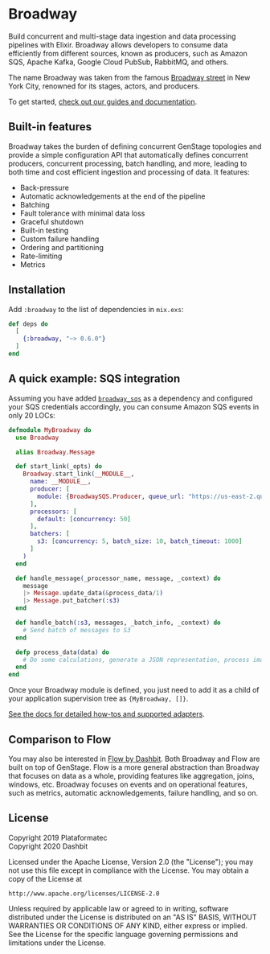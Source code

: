 # Broadway

Build concurrent and multi-stage data ingestion and data processing pipelines with Elixir. Broadway allows developers to consume data efficiently from different sources, known as producers, such as Amazon SQS, Apache Kafka, Google Cloud PubSub, RabbitMQ, and others.

The name Broadway was taken from the famous [Broadway street](https://en.wikipedia.org/wiki/Broadway_theatre) in New York City, renowned for its stages, actors, and producers.

To get started, [check out our guides and documentation](https://hexdocs.pm/broadway).

## Built-in features

Broadway takes the burden of defining concurrent GenStage topologies and provide a simple configuration API that automatically defines concurrent producers, concurrent processing, batch handling, and more, leading to both time and cost efficient ingestion and processing of data. It features:

  * Back-pressure
  * Automatic acknowledgements at the end of the pipeline
  * Batching
  * Fault tolerance with minimal data loss
  * Graceful shutdown
  * Built-in testing
  * Custom failure handling
  * Ordering and partitioning
  * Rate-limiting
  * Metrics

## Installation

Add `:broadway` to the list of dependencies in `mix.exs`:

```elixir
def deps do
  [
    {:broadway, "~> 0.6.0"}
  ]
end
```

## A quick example: SQS integration

Assuming you have added [`broadway_sqs`](https://github.com/dashbitco/broadway_sqs) as a dependency and configured your SQS credentials accordingly, you can consume Amazon SQS events in only 20 LOCs:

```elixir
defmodule MyBroadway do
  use Broadway

  alias Broadway.Message

  def start_link(_opts) do
    Broadway.start_link(__MODULE__,
      name: __MODULE__,
      producer: [
        module: {BroadwaySQS.Producer, queue_url: "https://us-east-2.queue.amazonaws.com/100000000001/my_queue"}
      ],
      processors: [
        default: [concurrency: 50]
      ],
      batchers: [
        s3: [concurrency: 5, batch_size: 10, batch_timeout: 1000]
      ]
    )
  end

  def handle_message(_processor_name, message, _context) do
    message
    |> Message.update_data(&process_data/1)
    |> Message.put_batcher(:s3)
  end

  def handle_batch(:s3, messages, _batch_info, _context) do
    # Send batch of messages to S3
  end

  defp process_data(data) do
    # Do some calculations, generate a JSON representation, process images.
  end
end
```

Once your Broadway module is defined, you just need to add it as a child of your application supervision tree as `{MyBroadway, []}`.

[See the docs for detailed how-tos and supported adapters](https://hexdocs.pm/broadway).

## Comparison to Flow

You may also be interested in [Flow by Dashbit](https://github.com/dashbitco/flow). Both Broadway and Flow are built on top of GenStage. Flow is a more general abstraction than Broadway that focuses on data as a whole, providing features like aggregation, joins, windows, etc. Broadway focuses on events and on operational features, such as metrics, automatic acknowledgements, failure handling, and so on.

## License

Copyright 2019 Plataformatec\
Copyright 2020 Dashbit

Licensed under the Apache License, Version 2.0 (the "License");
you may not use this file except in compliance with the License.
You may obtain a copy of the License at

    http://www.apache.org/licenses/LICENSE-2.0

Unless required by applicable law or agreed to in writing, software
distributed under the License is distributed on an "AS IS" BASIS,
WITHOUT WARRANTIES OR CONDITIONS OF ANY KIND, either express or implied.
See the License for the specific language governing permissions and
limitations under the License.
